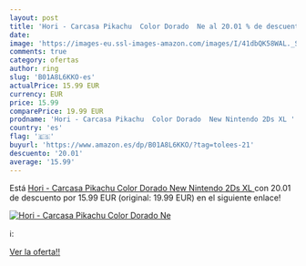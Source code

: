 ```yaml
---
layout: post
title: 'Hori - Carcasa Pikachu  Color Dorado  Ne al 20.01 % de descuento'
date: 
image: 'https://images-eu.ssl-images-amazon.com/images/I/41dbQK58WAL._SL200_.jpg'
comments: true
category: ofertas
author: ring
slug: 'B01A8L6KKO-es'
actualPrice: 15.99 EUR
currency: EUR
price: 15.99
comparePrice: 19.99 EUR
prodname: 'Hori - Carcasa Pikachu  Color Dorado  New Nintendo 2Ds XL '
country: 'es'
flag: '🇪🇸'
buyurl: 'https://www.amazon.es/dp/B01A8L6KKO/?tag=tolees-21'
descuento: '20.01'
average: '15.99'
---
```


Está [Hori - Carcasa Pikachu  Color Dorado  New Nintendo 2Ds XL ](https://www.amazon.es/dp/B01A8L6KKO/?tag=tolees-21) con 20.01 de descuento por 15.99 EUR (original: 19.99 EUR) en el siguiente enlace!

[![Hori - Carcasa Pikachu  Color Dorado  Ne](https://images-eu.ssl-images-amazon.com/images/I/41dbQK58WAL._SL200_.jpg)](https://www.amazon.es/dp/B01A8L6KKO/?tag=tolees-21)

ℹ️:


[Ver la oferta!!](https://www.amazon.es/dp/B01A8L6KKO/?tag=tolees-21)
